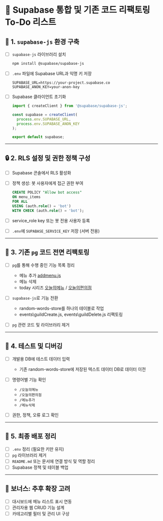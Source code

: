 # 📌 Supabase 통합 및 기존 코드 리팩토링 To-Do 리스트

## 🔧 1. `supabase-js` 환경 구축

- [ ] `supabase-js` 라이브러리 설치
  ```bash
  npm install @supabase/supabase-js
  ```

- [ ] `.env` 파일에 Supabase URL과 익명 키 저장
  ```env
  SUPABASE_URL=https://your-project.supabase.co
  SUPABASE_ANON_KEY=your-anon-key
  ```

- [ ] Supabase 클라이언트 초기화
  ```js
  import { createClient } from '@supabase/supabase-js';

  const supabase = createClient(
    process.env.SUPABASE_URL,
    process.env.SUPABASE_ANON_KEY
  );

  export default supabase;
  ```

---

## 🔒 2. RLS 설정 및 권한 정책 구성

- [ ] Supabase 콘솔에서 RLS 활성화
- [ ] 정책 생성: 봇 사용자에게 접근 권한 부여
  ```sql
  CREATE POLICY "Allow bot access"
  ON menu_items
  FOR ALL
  USING (auth.role() = 'bot')
  WITH CHECK (auth.role() = 'bot');
  ```

- [ ] service_role key 또는 봇 전용 사용자 등록
- [ ] `.env`에 `SUPABASE_SERVICE_KEY` 저장 (서버 전용)

---

## 🧹 3. 기존 `pg` 코드 전면 리팩토링

- [ ] `pg`를 통해 수행 중인 기능 목록 정리
  - 메뉴 추가 [addmenu.js](commands\utility\addmenu.js)
  - 메뉴 삭제
  - today 시리즈 [오늘의메뉴](commands\utility\todaymenu.js) / [오늘의편의점](commands\utility\todayconvenience.js)

- [ ] `supabase-js`로 기능 전환
  - random-words-store를 하나의 테이블로 작업
  - events\guildCreate.js, events\guildDelete.js 리팩토링

- [ ] `pg` 관련 코드 및 라이브러리 제거

---

## 🧪 4. 테스트 및 디버깅

- [ ] 개발용 DB에 테스트 데이터 입력
  - 기존 random-words-store에 저장된 텍스트 데이터 DB로 데이터 이전
- [ ] 명령어별 기능 확인
  - `/오늘의메뉴`
  - `/오늘의편의점`
  - `/메뉴추가`
  - `/메뉴삭제`

- [ ] 권한, 정책, 오류 로그 확인

---

## 🚀 5. 최종 배포 정리

- [ ] `.env` 정리 (필요한 키만 유지)
- [ ] `pg` 라이브러리 제거
- [ ] `README.md` 또는 문서에 연결 방식 및 역할 정리
- [ ] Supabase 정책 및 테이블 백업

---

## 📁 보너스: 추후 확장 고려

- [ ] 대시보드에 메뉴 리스트 표시 연동
- [ ] 관리자용 웹 CRUD 기능 설계
- [ ] 카테고리별 필터 및 관리 UI 구상